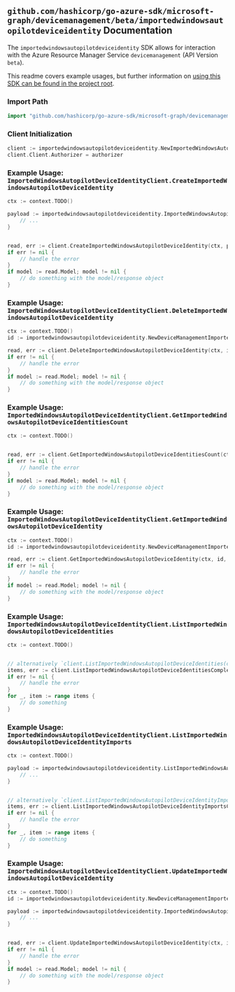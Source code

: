 
## `github.com/hashicorp/go-azure-sdk/microsoft-graph/devicemanagement/beta/importedwindowsautopilotdeviceidentity` Documentation

The `importedwindowsautopilotdeviceidentity` SDK allows for interaction with the Azure Resource Manager Service `devicemanagement` (API Version `beta`).

This readme covers example usages, but further information on [using this SDK can be found in the project root](https://github.com/hashicorp/go-azure-sdk/tree/main/docs).

### Import Path

```go
import "github.com/hashicorp/go-azure-sdk/microsoft-graph/devicemanagement/beta/importedwindowsautopilotdeviceidentity"
```


### Client Initialization

```go
client := importedwindowsautopilotdeviceidentity.NewImportedWindowsAutopilotDeviceIdentityClientWithBaseURI("https://management.azure.com")
client.Client.Authorizer = authorizer
```


### Example Usage: `ImportedWindowsAutopilotDeviceIdentityClient.CreateImportedWindowsAutopilotDeviceIdentity`

```go
ctx := context.TODO()

payload := importedwindowsautopilotdeviceidentity.ImportedWindowsAutopilotDeviceIdentity{
	// ...
}


read, err := client.CreateImportedWindowsAutopilotDeviceIdentity(ctx, payload)
if err != nil {
	// handle the error
}
if model := read.Model; model != nil {
	// do something with the model/response object
}
```


### Example Usage: `ImportedWindowsAutopilotDeviceIdentityClient.DeleteImportedWindowsAutopilotDeviceIdentity`

```go
ctx := context.TODO()
id := importedwindowsautopilotdeviceidentity.NewDeviceManagementImportedWindowsAutopilotDeviceIdentityID("importedWindowsAutopilotDeviceIdentityIdValue")

read, err := client.DeleteImportedWindowsAutopilotDeviceIdentity(ctx, id, importedwindowsautopilotdeviceidentity.DefaultDeleteImportedWindowsAutopilotDeviceIdentityOperationOptions())
if err != nil {
	// handle the error
}
if model := read.Model; model != nil {
	// do something with the model/response object
}
```


### Example Usage: `ImportedWindowsAutopilotDeviceIdentityClient.GetImportedWindowsAutopilotDeviceIdentitiesCount`

```go
ctx := context.TODO()


read, err := client.GetImportedWindowsAutopilotDeviceIdentitiesCount(ctx, importedwindowsautopilotdeviceidentity.DefaultGetImportedWindowsAutopilotDeviceIdentitiesCountOperationOptions())
if err != nil {
	// handle the error
}
if model := read.Model; model != nil {
	// do something with the model/response object
}
```


### Example Usage: `ImportedWindowsAutopilotDeviceIdentityClient.GetImportedWindowsAutopilotDeviceIdentity`

```go
ctx := context.TODO()
id := importedwindowsautopilotdeviceidentity.NewDeviceManagementImportedWindowsAutopilotDeviceIdentityID("importedWindowsAutopilotDeviceIdentityIdValue")

read, err := client.GetImportedWindowsAutopilotDeviceIdentity(ctx, id, importedwindowsautopilotdeviceidentity.DefaultGetImportedWindowsAutopilotDeviceIdentityOperationOptions())
if err != nil {
	// handle the error
}
if model := read.Model; model != nil {
	// do something with the model/response object
}
```


### Example Usage: `ImportedWindowsAutopilotDeviceIdentityClient.ListImportedWindowsAutopilotDeviceIdentities`

```go
ctx := context.TODO()


// alternatively `client.ListImportedWindowsAutopilotDeviceIdentities(ctx, importedwindowsautopilotdeviceidentity.DefaultListImportedWindowsAutopilotDeviceIdentitiesOperationOptions())` can be used to do batched pagination
items, err := client.ListImportedWindowsAutopilotDeviceIdentitiesComplete(ctx, importedwindowsautopilotdeviceidentity.DefaultListImportedWindowsAutopilotDeviceIdentitiesOperationOptions())
if err != nil {
	// handle the error
}
for _, item := range items {
	// do something
}
```


### Example Usage: `ImportedWindowsAutopilotDeviceIdentityClient.ListImportedWindowsAutopilotDeviceIdentityImports`

```go
ctx := context.TODO()

payload := importedwindowsautopilotdeviceidentity.ListImportedWindowsAutopilotDeviceIdentityImportsRequest{
	// ...
}


// alternatively `client.ListImportedWindowsAutopilotDeviceIdentityImports(ctx, payload, importedwindowsautopilotdeviceidentity.DefaultListImportedWindowsAutopilotDeviceIdentityImportsOperationOptions())` can be used to do batched pagination
items, err := client.ListImportedWindowsAutopilotDeviceIdentityImportsComplete(ctx, payload, importedwindowsautopilotdeviceidentity.DefaultListImportedWindowsAutopilotDeviceIdentityImportsOperationOptions())
if err != nil {
	// handle the error
}
for _, item := range items {
	// do something
}
```


### Example Usage: `ImportedWindowsAutopilotDeviceIdentityClient.UpdateImportedWindowsAutopilotDeviceIdentity`

```go
ctx := context.TODO()
id := importedwindowsautopilotdeviceidentity.NewDeviceManagementImportedWindowsAutopilotDeviceIdentityID("importedWindowsAutopilotDeviceIdentityIdValue")

payload := importedwindowsautopilotdeviceidentity.ImportedWindowsAutopilotDeviceIdentity{
	// ...
}


read, err := client.UpdateImportedWindowsAutopilotDeviceIdentity(ctx, id, payload)
if err != nil {
	// handle the error
}
if model := read.Model; model != nil {
	// do something with the model/response object
}
```
